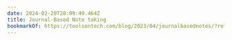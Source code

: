 ```yaml
---
date: 2024-02-20T20:09:49.464Z
title: Journal-Based Note taking
bookmarkOf: https://toolsontech.com/blog/2023/04/journalbasednotes/?ref=feedle.world
---
```

